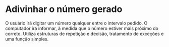 # Adivinhar o número gerado

O usuário irá digitar um número qualquer entre o intervalo pedido.
O computador irá informar, à medida que o número estiver mais próximo do correto. 
Utiliza estruturas de repetição e decisão, tratamento de exceções e uma função simples.
